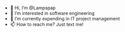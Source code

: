 - 👋 Hi, I’m @Lampspap
- 👀 I’m interested in software engineering
- 🌱 I’m currently expending in IT project management
- 📫 How to reach me? Just text me!

<!---
Lampspap/Lampspap is a ✨ special ✨ repository because its `README.md` (this file) appears on your GitHub profile.
You can click the Preview link to take a look at your changes.
--->
